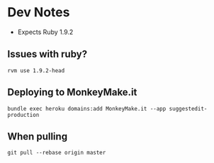 # Dev Notes

* Expects Ruby 1.9.2

## Issues with ruby?

    rvm use 1.9.2-head

## Deploying to MonkeyMake.it

    bundle exec heroku domains:add MonkeyMake.it --app suggestedit-production

## When pulling

    git pull --rebase origin master